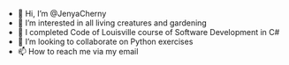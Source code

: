 - 👋 Hi, I’m @JenyaCherny
- 👀 I’m interested in all living creatures and gardening
- 🌱 I completed Code of Louisville course of Software Development in C#
- 💞️ I’m looking to collaborate on Python exercises
- 📫 How to reach me via my email

<!---
JenyaCherny/JenyaCherny is a ✨ special ✨ repository because its `README.md` (this file) appears on your GitHub profile.
You can click the Preview link to take a look at your changes.
--->
